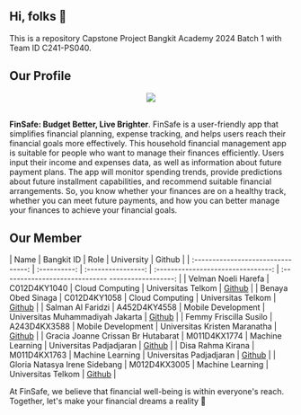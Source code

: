 ## Hi, folks 👋

This is a repository Capstone Project Bangkit Academy 2024 Batch 1 with Team ID C241-PS040.

## Our Profile

<div align="center">
<img src="https://drive.google.com/file/d/1gqMGCUlVSmOyy-auUOZjENNgqXUwK8Ll/view?usp=sharing" >  
</div> <br>

**FinSafe: Budget Better, Live Brighter**. FinSafe is a user-friendly app that simplifies financial planning, expense tracking, and helps users reach their financial goals more effectively. This household financial management app is suitable for people who want to manage their finances efficiently. Users input their income and expenses data, as well as information about future payment plans. The app will monitor spending trends, provide predictions about future installment capabilities, and recommend suitable financial arrangements. So, you know whether your finances are on a healthy track, whether you can meet future payments, and how you can better manage your finances to achieve your financial goals.


## Our Member

|             Name                   |  Bangkit ID  |        Role        |            University              |                        Github                      |
| :--------------------------------: | :----------: | :----------------: | :--------------------------------: | :----------------------------- ------------------: |
|      Velman Noeli Harefa           | C012D4KY1040 |  Cloud Computing   |          Universitas Telkom        | [Github](https://github.com/velmanharefa)          |
|         Benaya Obed Sinaga         | C012D4KY1058 |  Cloud Computing   |          Universitas Telkom        | [Github](https://github.com/BenayaObed)            |
|          Salman Al Faridzi         | A452D4KY4558 | Mobile Development |  Universitas Muhammadiyah Jakarta  | [Github](https://github.com/salmanafl)             |
|      Femmy Friscilla Susilo        | A243D4KX3588 | Mobile Development |   Universitas Kristen Maranatha    | [Github](https://github.com/2172030femmyfriscilla) |
| Gracia Joanne Crissan Br Hutabarat | M011D4KX1774 |  Machine Learning  |        Universitas Padjadjaran     | [Github](https://github.com/graciajoanne)          |
|          Disa Rahma Kirana         | M011D4KX1763 |  Machine Learning  |        Universitas Padjadjaran     | [Github](https://github.com/dissarahma)            |
|    Gloria Natasya Irene Sidebang   | M012D4KX3005 |  Machine Learning  |          Universitas Telkom        | [Github](https://github.com/glorianatasyaaa)       |


At FinSafe, we believe that financial well-being is within everyone's reach. 
Together, let's make your financial dreams a reality 🚀

<!--

**Here are some ideas to get you started:**

🙋‍♀️ A short introduction - what is your organization all about?
🌈 Contribution guidelines - how can the community get involved?
👩‍💻 Useful resources - where can the community find your docs? Is there anything else the community should know?
🍿 Fun facts - what does your team eat for breakfast?
🧙 Remember, you can do mighty things with the power of [Markdown](https://docs.github.com/github/writing-on-github/getting-started-with-writing-and-formatting-on-github/basic-writing-and-formatting-syntax)
-->

